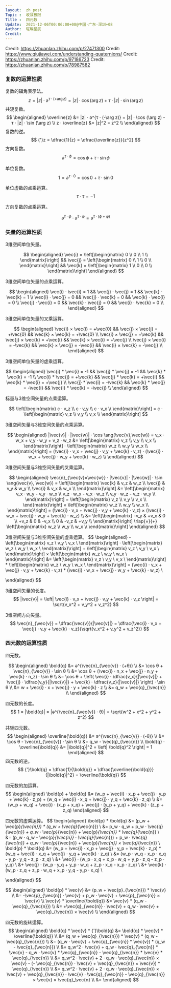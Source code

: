 ```yaml
---
layout:  zh_post
Topic :  收敛极限
Title :  四元数
Update:  2021-12-06T00:06:00+08@中国-广东-深圳+08
Author:  璀璨星辰
Credit:
---
```




Credit: https://zhuanlan.zhihu.com/p/27471300
Credit: https://www.qiujiawei.com/understanding-quaternions/
Credit: https://zhuanlan.zhihu.com/p/97186723
Credit: https://zhuanlan.zhihu.com/p/78987582

### 复数的运算性质

复数的辐角表示法。
$$
z = |z| · ә^{τ · (+\arg z)} = |z| · \cos (\arg z) + τ · |z| · \sin (\arg z)
$$
共轭复数。
$$
\begin{aligned}
\overline{z} &= |z| · ә^{τ · (-\arg z)} = |z| · \cos (\arg z) - τ · |z| · \sin (\arg z) \\
z · \overline{z} &= |z|^2 = z^2 \\
\end{aligned}
$$
复数的逆。
$$
{'}z = \dfrac{1}{z} = \dfrac{\overline{z}}{z^2}
$$
方向复数。
$$
ә^{τ · \phi} = \cos \phi + τ · \sin \phi
$$

单位复数。
$$
1 = ә^{τ · 0} = \cos 0 + τ · \sin 0
$$

单位虚数的点乘运算。
$$
τ · τ = -1
$$

方向复数的点乘运算。

$$
ә^{τ · \phi} · ә^{τ · \varphi} = ә^{τ · (\phi + \varphi)}
$$

### 矢量的运算性质

$3$维空间单位矢量。

$$
\begin{aligned}
\vec{i} = \left[\begin{matrix}
0 \\
0 \\
1 \\
\end{matrix}\right] && \vec{j} = \left[\begin{matrix}
0 \\
1 \\
0 \\
\end{matrix}\right] && \vec{k} = \left[\begin{matrix}
1 \\
0 \\
0 \\
\end{matrix}\right]
\end{aligned}
$$

$3$维空间单位矢量的点乘运算。

$$
\begin{aligned}
\vec{i} · \vec{i} = 1 && \vec{j} · \vec{j} = 1 && \vec{k} · \vec{k} = 1 \\
\vec{i} · \vec{j} = 0 && \vec{j} · \vec{k} = 0 && \vec{k} · \vec{i} = 0 \\
\vec{j} · \vec{i} = 0 && \vec{k} · \vec{j} = 0 && \vec{i} · \vec{k} = 0 \\
\end{aligned}
$$

$3$维空间单位矢量的叉乘运算。

$$
\begin{aligned}
\vec{i} × \vec{i} = +\vec{0} && \vec{j} × \vec{j} = +\vec{0} && \vec{k} × \vec{k} = +\vec{0} \\
\vec{i} × \vec{j} = +\vec{k} && \vec{j} × \vec{k} = +\vec{i} && \vec{k} × \vec{i} = +\vec{j} \\
\vec{j} × \vec{i} = -\vec{k} && \vec{k} × \vec{j} = -\vec{i} && \vec{i} × \vec{k} = -\vec{j} \\
\end{aligned}
$$

$3$维空间单位矢量的虚乘运算。

$$
\begin{aligned}
\vec{i} * \vec{i} = -1 && \vec{j} * \vec{j} = -1 && \vec{k} * \vec{k} = -1 \\
\vec{i} * \vec{j} = +\vec{k} && \vec{j} * \vec{k} = +\vec{i} && \vec{k} * \vec{i} = +\vec{j} \\
\vec{j} * \vec{i} = -\vec{k} && \vec{k} * \vec{j} = -\vec{i} && \vec{i} * \vec{k} = -\vec{j} \\
\end{aligned}
$$

标量与$3$维空间矢量的点乘运算。

$$
\left[\begin{matrix}
c · v_z \\
c · v_y \\
c · v_x \\
\end{matrix}\right] = c · \left[\begin{matrix}
v_z \\
v_y \\
v_x \\
\end{matrix}\right]
$$

$3$维空间矢量与$3$维空间矢量的点乘运算。

$$
\begin{aligned}
|\vec{v}| · |\vec{w}| · \cos \ang(\vec{v},\vec{w}) = v_x · w_x + v_y · w_y + v_z · w_z &= \left[\begin{matrix}
v_z \\
v_y \\
v_x \\
\end{matrix}\right] · \left[\begin{matrix}
w_z \\
w_y \\
w_x \\
\end{matrix}\right] = (\vec{i} · v_x + \vec{j} · v_y + \vec{k} · v_z) · (\vec{i} · w_x + \vec{j} · w_y + \vec{k} · w_z) \\
\end{aligned}
$$

$3$维空间矢量与$3$维空间矢量的叉乘运算。

$$
\begin{aligned}
\vec{n}_{\vec{v}×\vec{w}} · |\vec{v}| · |\vec{w}| · \sin \ang(\vec{v}, \vec{w}) = \left[\begin{matrix}
\vec{k} & v_z & w_z \\
\vec{j} & v_y & w_y \\
\vec{i} & v_x & w_x \\
\end{matrix}\right] &= \left[\begin{matrix}
v_x · w_y - v_y · w_x \\
v_z · w_x - v_x · w_z \\
v_y · w_z - v_z · w_y \\
\end{matrix}\right] = \left[\begin{matrix}
v_z \\
v_y \\
v_x \\
\end{matrix}\right] × \left[\begin{matrix}
w_z \\
w_y \\
w_x \\
\end{matrix}\right] = (\vec{i} · v_x + \vec{j} · v_y + \vec{k} · v_z) × (\vec{i} · w_x + \vec{j} · w_y + \vec{k} · w_z) \\
&= \left[\begin{matrix}
-v_y & +v_x & 0 \\
+v_z & 0 & -v_x \\
0 & -v_z & +v_y \\
\end{matrix}\right] \rlap{×}{+} \left[\begin{matrix}
w_z \\
w_y \\
w_x \\
\end{matrix}\right] 
\end{aligned}
$$

$3$维空间矢量与$3$维空间矢量的虚乘运算。
$$
\begin{aligned}
-\left[\begin{matrix}
v_z \\
v_y \\
v_x \\
\end{matrix}\right] · \left[\begin{matrix}
w_z \\
w_y \\
w_x \\
\end{matrix}\right] + \left[\begin{matrix}
v_z \\
v_y \\
v_x \\
\end{matrix}\right] × \left[\begin{matrix}
w_z \\
w_y \\
w_x \\
\end{matrix}\right] &= \left[\begin{matrix}
v_z \\
v_y \\
v_x \\
\end{matrix}\right] * \left[\begin{matrix}
w_z \\
w_y \\
w_x \\
\end{matrix}\right] = (\vec{i} · v_x + \vec{j} · v_y + \vec{k} · v_z) * (\vec{i} · w_x + \vec{j} · w_y + \vec{k} · w_z) \\

\end{aligned}
$$



$3$维空间矢量的长度。
$$
|\vec{v}| = \left| \vec{i} · v_x + \vec{j} · v_y + \vec{k} · v_z \right| = \sqrt{v_x^2 + v_y^2 + v_z^2}
$$

$3$维空间方向矢量。
$$
\vec{n}_{\vec{v}} = \dfrac{\vec{v}}{|\vec{v}|} = \dfrac{\vec{i} · v_x + \vec{j} · v_y + \vec{k} · v_z}{\sqrt{v_x^2 + v_y^2 + v_z^2}}
$$

### 四元数的运算性质

四元数。

$$
\begin{aligned}
\bold{q} &= ә^{\vec{n}_{\vec{v}} · (+θ)} \\
&= \cos θ + \vec{n}_{\vec{v}} · \sin θ \\
&= \cos θ + (\vec{i} · n_x + \vec{j} · n_y + \vec{k} · n_z) · \sin θ \\
&= \cos θ + \left( \vec{i} · \dfrac{v_x}{|\vec{v}|} + \vec{j} · \dfrac{v_y}{|\vec{v}|} + \vec{k} · \dfrac{v_z}{|\vec{v}|} \right) · \sin θ \\
&= w + \vec{i} · x + \vec{j} · y + \vec{k} · z \\
&= q_w + \vec{q}_{\vec{n}} \\
\end{aligned}
$$

四元数的长度。
$$
1 = |\bold{q}| = |ә^{\vec{n}_{\vec{v}} · θ}| = \sqrt{w^2 + x^2 + y^2 + z^2}
$$

共轭四元数。
$$
\begin{aligned}
\overline{\bold{q}} &= ә^{\vec{n}_{\vec{v}} · (-θ)} \\
&= \cos θ - \vec{n}_{\vec{v}} · \sin θ \\
&= q_w - \vec{q}_{\vec{n}} \\
\bold{q} · \overline{\bold{q}} &= |\bold{q}|^2 = \left| \bold{q}^2 \right| = 1
\end{aligned}
$$
四元数的逆。
$$
{'}\bold{q} = \dfrac{1}{\bold{q}} = \dfrac{\overline{\bold{q}}}{|\bold{q}|^2} = \overline{\bold{q}}
$$

四元数的加运算。
$$
\begin{aligned}
\bold{p} + \bold{q} &= (w_p + \vec{i} · x_p + \vec{j} · y_p + \vec{k} · z_p) + (w_q + \vec{i} · x_q + \vec{j} · y_q + \vec{k} · z_q) \\
&= (w_p + w_q) + \vec{i} · (x_p + x_q) + \vec{j} · (y_p + y_q) + \vec{k} · (z_p + z_q)
\end{aligned}
$$


四元数的虚乘运算。
$$
\begin{aligned}
\bold{p} * \bold{q} &= (p_w + \vec{p}_{\vec{n}}) * (q_w + \vec{q}_{\vec{n}}) \\
&= p_w · q_w + p_w · \vec{q}_{\vec{n}} + q_w · \vec{p}_{\vec{n}} + \vec{p}_{\vec{n}} * \vec{q}_{\vec{n}} \\
&= (p_w · q_w - \vec{p}_{\vec{n}} · \vec{q}_{\vec{n}}) + p_w · \vec{q}_{\vec{n}} + q_w · \vec{p}_{\vec{n}} + \vec{p}_{\vec{n}} × \vec{q}_{\vec{n}} \\
\bold{p} * \bold{q} &= (w_p + \vec{i} · x_p + \vec{j} · y_p + \vec{k} · z_p) * (w_q + \vec{i} · x_q + \vec{j} · y_q + \vec{k} · z_q) \\
&= (w_p · w_q - x_p · x_q - y_p · y_q - z_p · z_q) \\
&+ \vec{i} · (w_p · x_q + x_p · w_q + y_p · z_q - z_p · y_q) \\
&+ \vec{j} · (w_p · y_q + y_p · w_q + z_p · x_q - x_p · z_q) \\
&+ \vec{k} · (w_p · z_q + z_p · w_q + x_p · y_q - y_p · x_q) \\

\end{aligned}
$$

$$
\begin{aligned}
\bold{p} * \vec{v} &= (p_w + \vec{p}_{\vec{n}}) * \vec{v} \\
&= -\vec{p}_{\vec{n}} · \vec{v} + p_w · \vec{v} + \vec{p}_{\vec{n}} × \vec{v} \\
\vec{v} * \overline{\bold{q}} &= \vec{v} * (q_w - \vec{q}_{\vec{n}}) \\
&= +\vec{q}_{\vec{n}} · \vec{v} + q_w · \vec{v} + \vec{q}_{\vec{n}} × \vec{v} \\
\end{aligned}
$$

四元数的旋转运算。
$$
\begin{aligned}
\bold{q} * \vec{v} * {'}\bold{q} &= \bold{q} * \vec{v} * \overline{\bold{q}} \\
&= (q_w + \vec{q}_{\vec{n}}) * \vec{v} * (q_w - \vec{q}_{\vec{n}}) \\
&= (q_w · \vec{v} + \vec{q}_{\vec{n}} * \vec{v}) * (q_w - \vec{q}_{\vec{n}}) \\
&= q_w^2 · \vec{v} + q_w · \vec{q}_{\vec{n}} * \vec{v} - q_w · \vec{v} * \vec{q}_{\vec{n}} - \vec{q}_{\vec{n}} * \vec{v} * \vec{q}_{\vec{n}} \\
&= q_w^2 · \vec{v} + 2 · q_w · \vec{q}_{\vec{n}} × \vec{v} - (- \vec{q}_{\vec{n}} · \vec{v} + \vec{q}_{\vec{n}} × \vec{v}) * \vec{q}_{\vec{n}} \\
&= q_w^2 · \vec{v} + 2 · q_w · \vec{q}_{\vec{n}} × \vec{v} + \vec{q}_{\vec{n}} · \vec{v} · \vec{q}_{\vec{n}} - \vec{q}_{\vec{n}} × \vec{v} × \vec{q}_\vec{n} \\
&= 
\end{aligned}
$$
